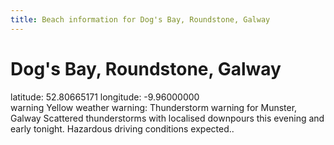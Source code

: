```yaml
---
title: Beach information for Dog's Bay, Roundstone, Galway
---
```

# Dog's Bay, Roundstone, Galway 

<div class="location-info">latitude: 52.80665171 longitude: -9.96000000</div>
<div id="met-eireann-warnings"><span class="material-icons yellow-warning">warning</span>&nbsp;Yellow weather warning: Thunderstorm warning for Munster, Galway Scattered thunderstorms with localised downpours this evening and early tonight. Hazardous driving conditions expected..&nbsp;</div>
<div></div>
